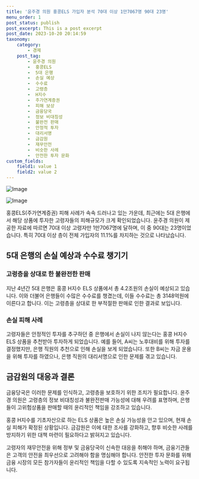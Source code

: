 ```yaml
---
title: '윤주경 의원 홍콩ELS 가입자 분석 70대 이상 1만7067명 90대 23명'
menu_order: 1
post_status: publish
post_excerpt: This is a post excerpt
post_date: 2023-10-20 20:14:59
taxonomy:
    category:
        - 경제
    post_tag:
        - 윤주경 의원
        -  홍콩ELS
        -  5대 은행
        -  손실 예상
        -  수수료
        -  고령층
        -  H지수
        -  주가연계증권
        -  피해 보상
        -  금융당국
        -  정보 비대칭성
        -  불완전 판매
        -  안정적 투자
        -  대리서명
        -  금감원
        -  재무안전
        -  비슷한 사례
        -  안전한 투자 문화
custom_fields:
    field1: value 1
    field2: value 2
---
```


![Image](https://imgnews.pstatic.net/image/009/2024/02/06/0005255646_001_20240206223400995.jpg?type=w647)

![Image](https://imgnews.pstatic.net/image/009/2024/02/06/0005255646_002_20240206223401078.jpg?type=w647)


홍콩ELS(주가연계증권) 피해 사례가 속속 드러나고 있는 가운데, 최근에는 5대 은행에서 해당 상품에 투자한 고령자들의 피해규모가 크게 확인되었습니다. 윤주경 의원이 제공한 자료에 따르면 70대 이상 고령자만 1만7067명에 달하며, 이 중 90대는 23명이었습니다. 특히 70대 이상 층이 전체 가입자의 11.1%를 차지하는 것으로 나타났습니다.

## 5대 은행의 손실 예상과 수수료 챙기기
### 고령층을 상대로 한 불완전한 판매
지난 4년간 5대 은행은 홍콩 H지수 ELS 상품에서 총 4.2조원의 손실이 예상되고 있습니다. 이와 더불어 은행들이 수많은 수수료를 챙겼는데, 이들 수수료는 총 3148억원에 이른다고 합니다. 이는 고령층을 상대로 한 부적절한 판매로 인한 결과로 보입니다. 

### 손실 피해 사례
고령자들은 안정적인 투자를 추구하던 중 은행에서 손실이 나지 않는다는 홍콩 H지수 ELS 상품을 추천받아 투자하게 되었습니다. 예를 들어, A씨는 노후대비를 위해 투자를 결정했지만, 은행 직원의 추천으로 인해 손실을 보게 되었습니다. 또한 B씨는 자금 운용을 위해 투자를 하였으나, 은행 직원의 대리서명으로 인한 문제를 겪고 있습니다.

## 금감원의 대응과 결론
금융당국은 이러한 문제를 인식하고, 고령층을 보호하기 위한 조치가 필요합니다. 윤주경 의원은 고령층의 정보 비대칭성과 불완전판매 가능성에 대해 우려를 표명하며, 은행들이 고위험상품을 판매할 때의 윤리적인 책임을 강조하고 있습니다. 

홍콩 H지수를 기초자산으로 하는 ELS 상품은 높은 손실 가능성을 안고 있으며, 현재 손실 피해가 확정된 상황입니다. 금감원은 이에 대한 조사를 강화하고, 향후 비슷한 사례를 방지하기 위한 대책 마련이 필요하다고 밝혀지고 있습니다.

고령자의 재무안전을 위해 정부 및 금융당국이 신속한 대응을 취해야 하며, 금융기관들은 고객의 안전을 최우선으로 고려해야 함을 명심해야 합니다. 안전한 투자 문화를 위해 금융 시장의 모든 참가자들이 윤리적인 책임을 다할 수 있도록 지속적인 노력이 요구됩니다.
